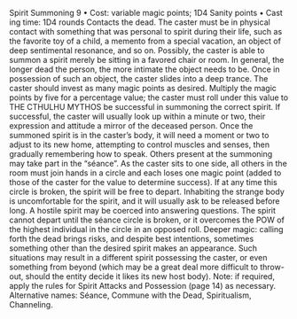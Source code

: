 Spirit Summoning 9
• Cost:  variable magic points; 1D4 Sanity points
•
 Cast
ing time: 1D4 rounds
Contacts the dead. The caster must be in physical contact 
with something that was personal to spirit during their life, 
such as the favorite toy of a child, a memento from a special 
vacation, an object of deep sentimental resonance, and so 
on. Possibly, the caster is able to summon a spirit merely 
be sitting in a favored chair or room. In general, the longer 
dead the person, the more intimate the object needs to be. 
Once in possession of such an object, the caster slides 
into a deep trance. The caster should invest as many magic 
points as desired. Multiply the magic points by five for a 
percentage value; the caster must roll under this value to 
THE CTHULHU MYTHOS
be successful in summoning the correct spirit. If successful, 
the caster will usually look up within a minute or two, 
their expression and attitude a mirror of the deceased 
person. Once the summoned spirit is in the caster’s body, 
it will need a moment or two to adjust to its new home, 
attempting to control muscles and senses, then gradually 
remembering how to speak. 
Others present at the summoning may take part in 
the “séance”. As the caster sits to one side, all others in 
the room must join hands in a circle and each loses one 
magic point (added to those of the caster for the value to 
determine success). If at any time this circle is broken, the 
spirit will be free to depart.
Inhabiting the strange body is uncomfortable for the 
spirit, and it will usually ask to be released before long. 
A hostile spirit may be coerced into answering questions. 
The spirit cannot depart until the séance circle is broken, 
or it overcomes the POW of the highest individual in the 
circle in an opposed roll. 
Deeper magic: calling forth the dead brings risks, and 
despite best intentions, sometimes something other than 
the desired spirit makes an appearance. Such situations 
may result in a different spirit possessing the caster, or 
even something from beyond (which may be a great deal 
more difficult to throw-out, should the entity decide it 
likes its new host body).
Note: if required, apply the rules for Spirit Attacks and 
Possession (page 14) as necessary.
Alternative names: Séance, Commune with the Dead, 
Spiritualism, Channeling.

